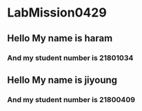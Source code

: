 # LabMission0429
## Hello My name is haram
### And my student number is 21801034
## Hello My name is jiyoung
### And my student number is 21800409

